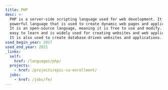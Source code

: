 ```yaml
---
title: PHP
desc: >-
  PHP is a server-side scripting language used for web development. It is a
  powerful language that is used to create dynamic web pages and applications.
  It is an open-source language, meaning it is free to use and modify. PHP is
  easy to learn and is widely used for creating websites and web applications.
  It is also used to create database-driven websites and applications.
used_begin_year: 2017
used_end_year: 2021
_links:
  self:
    href: /languages/php/
  projects:
    - href: /projects/epic-ca-enrollment/
  jobs:
    - href: /jobs/fe/
---
```

